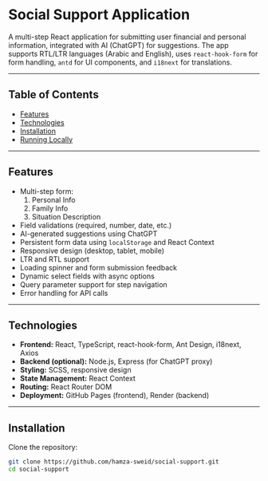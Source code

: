 # Social Support Application

A multi-step React application for submitting user financial and personal information, integrated with AI (ChatGPT) for suggestions. The app supports RTL/LTR languages (Arabic and English), uses `react-hook-form` for form handling, `antd` for UI components, and `i18next` for translations.

---

## Table of Contents
- [Features](#features)
- [Technologies](#technologies)
- [Installation](#installation)
- [Running Locally](#running-locally)

---

## Features
- Multi-step form:
  1. Personal Info
  2. Family Info
  3. Situation Description
- Field validations (required, number, date, etc.)
- AI-generated suggestions using ChatGPT
- Persistent form data using `localStorage` and React Context
- Responsive design (desktop, tablet, mobile)
- LTR and RTL support
- Loading spinner and form submission feedback
- Dynamic select fields with async options
- Query parameter support for step navigation
- Error handling for API calls

---

## Technologies
- **Frontend:** React, TypeScript, react-hook-form, Ant Design, i18next, Axios
- **Backend (optional):** Node.js, Express (for ChatGPT proxy)
- **Styling:** SCSS, responsive design
- **State Management:** React Context
- **Routing:** React Router DOM
- **Deployment:** GitHub Pages (frontend), Render (backend)

---

## Installation

Clone the repository:

```bash
git clone https://github.com/hamza-sweid/social-support.git
cd social-support

